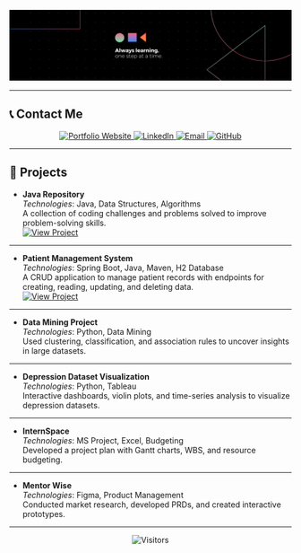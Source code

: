 <p align="center">
  <img src="assets/Banner.png" alt="Hero Image" style="max-width:100%; height:auto;">
</p>

---

## 📞 **Contact Me**

<p align="center">
  <a href="https://rakshitvahi.github.io/portfolio-website/" target="_blank">
    <img src="https://img.shields.io/badge/Portfolio-Visit%20My%20Website-orange?style=for-the-badge&logo=google-chrome" alt="Portfolio Website">
  </a>
  <a href="https://linkedin.com/in/rakshit-vahi" target="_blank">
    <img src="https://img.shields.io/badge/LinkedIn-Connect-blue?style=for-the-badge&logo=linkedin" alt="LinkedIn">
  </a>
  <a href="mailto:vahi.r@northeastern.edu" target="_blank">
    <img src="https://img.shields.io/badge/Email-Say%20Hi!-red?style=for-the-badge&logo=gmail" alt="Email">
  </a>
  <a href="https://github.com/RakshitVahi" target="_blank">
    <img src="https://img.shields.io/badge/GitHub-Visit%20My%20Repos-black?style=for-the-badge&logo=github" alt="GitHub">
  </a>
</p>

---
## 🚀 **Projects**
- **Java Repository**  
  *Technologies*: Java, Data Structures, Algorithms  
  A collection of coding challenges and problems solved to improve problem-solving skills.  
  [![View Project](https://img.shields.io/badge/Repository-View%20Project-blue?style=for-the-badge&logo=github)](https://github.com/Rakshitvahi/Java)

---

- **Patient Management System**  
  *Technologies*: Spring Boot, Java, Maven, H2 Database  
  A CRUD application to manage patient records with endpoints for creating, reading, updating, and deleting data.  
  [![View Project](https://img.shields.io/badge/Repository-View%20Project-blue?style=for-the-badge&logo=github)](https://github.com/Rakshitvahi/PatientManagement)

---

- **Data Mining Project**  
  *Technologies*: Python, Data Mining  
  Used clustering, classification, and association rules to uncover insights in large datasets.

---

- **Depression Dataset Visualization**  
  *Technologies*: Python, Tableau  
  Interactive dashboards, violin plots, and time-series analysis to visualize depression datasets.

---

- **InternSpace**  
  *Technologies*: MS Project, Excel, Budgeting  
  Developed a project plan with Gantt charts, WBS, and resource budgeting.

---

- **Mentor Wise**  
  *Technologies*: Figma, Product Management  
  Conducted market research, developed PRDs, and created interactive prototypes.

---

<p align="center">
  <img src="https://visitor-badge.laobi.icu/badge?page_id=RakshitVahi" alt="Visitors">
</p>

